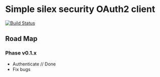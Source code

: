 # Simple silex security OAuth2 client

[![Build Status](https://travis-ci.org/renegare/scoauth.png?branch=master)](https://travis-ci.org/renegare/scoauth)

## Road Map

### Phase v0.1.x

* Authenticate // Done
* Fix bugs
